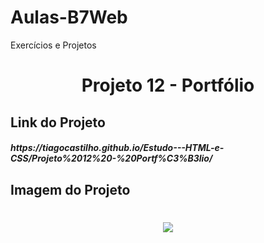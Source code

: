 # Aulas-B7Web
Exercícios e Projetos
<br/>
<h1 align="center">
    Projeto 12 - Portfólio
</h1>

## Link do Projeto
<h5>
https://tiagocastilho.github.io/Estudo---HTML-e-CSS/Projeto%2012%20-%20Portf%C3%B3lio/ 
</h5>

## Imagem do Projeto
<h1 align="center">
<img src="https://github.com/TiagoCastilho/Estudo---HTML-e-CSS/blob/master/Projeto%2012%20-%20Portf%C3%B3lio/assets/images/Como%20ficou.jpg">
</h1>
